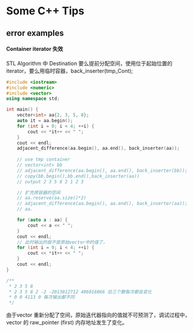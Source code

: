# Some C++ Tips

## error examples
#### Container iterator 失效
STL Algorithm 中 Destination 要么提前分配空间，使用位于起始位置的 iterator，要么用临时容器，back_inserter(tmp_Cont);

```cpp
#include <iostream>
#include <numeric>
#include <vector>
using namespace std;

int main() {
    vector<int> aa{2, 3, 5, 8};
    auto it = aa.begin();
    for (int i = 0; i < 4; ++i) {
        cout << *it++ << " ";
    }
    cout << endl;
    adjacent_difference(aa.begin(), aa.end(), back_inserter(aa));
    
    // use tmp container
    // vector<int> bb
    // adjacent_difference(aa.begin(), aa.end(), back_inserter(bb));
    // copy(bb.begin(),bb.end(),back_inserter(aa))
    // output 2 3 5 8 2 1 2 3

    // 扩充原容器的空间
    // aa.reserve(aa.size()*2)
    // adjacent_difference(aa.begin(), aa.end(), back_inserter(aa));
    // aa.

    for (auto a : aa) {
        cout << a << " ";
    }
    cout << endl;
    // 此时输出的就不是原始vector中的值了，
    for (int i = 0; i < 4; ++i) {
        cout << *it++ << " ";
    }
    cout << endl;
}

/**
 * 2 3 5 8
 * 2 3 5 8 2 -2 -2013012712 406016066 后三个数每次都会变化
 * 0 0 4113 0 每次输出都不同
 */
```

由于vector 重新分配了空间，原始迭代器指向的值就不可预测了，调试过程中，vector 的 raw_pointer (first) 内存地址发生了变化。